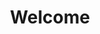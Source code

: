 <h1 align="center">Welcome</h1>
<!--
**GalKoaz/GalKoaz** is a ✨ _special_ ✨ repository because its `README.md` (this file) appears on your GitHub profile.

Here are some ideas to get you started:

- 🔭 I’m currently working on ...
- 🌱 I’m currently learning ...
- 👯 I’m looking to collaborate on ...
- 🤔 I’m looking for help with ...
- 💬 Ask me about ...
- 📫 How to reach me: ...
- 😄 Pronouns: ...
- ⚡ Fun fact: ...
-->

![Anurag's GitHub stats](https://github-readme-stats.vercel.app/api?username=GalKoaz&show_icons=true&theme=tokyonight)
![Anurag's GitHub stats](https://github-readme-stats.vercel.app/api?username=GalKoaz&show_icons=true&theme=tokyonight)

